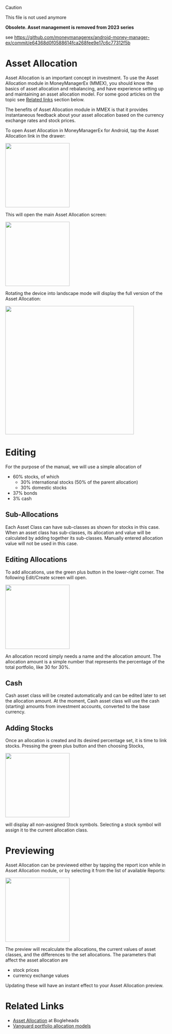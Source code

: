 > [!CAUTION]
> This file is not used anymore

**Obsolete. Asset management is removed from 2023 series**

see https://github.com/moneymanagerex/android-money-manager-ex/commit/e64368d0f0588614fca268fee9e17c6c77312f5b 

# Asset Allocation

Asset Allocation is an important concept in investment. To use the Asset Allocation module in MoneyManagerEx (MMEX), you should know the basics of asset allocation and rebalancing, and have experience setting up and maintaining an asset allocation model. For some good articles on the topic see [Related links](#related) section below.

The benefits of Asset Allocation module in MMEX is that it provides instantaneous feedback about your asset allocation based on the currency exchange rates and stock prices.

To open Asset Allocation in MoneyManagerEx for Android, tap the Asset Allocation link in the drawer:

<img src="http://i.imgur.com/ixiAGzw.png" width="200px" />

This will open the main Asset Allocation screen:

<img src="http://i.imgur.com/TAO9h75.png" width="200px" />

Rotating the device into landscape mode will display the full version of the Asset Allocation:

<img src="http://i.imgur.com/Jjgwstv.png?1" width="400px" />

# Editing

For the purpose of the manual, we will use a simple allocation of 

- 60% stocks, of which
  - 30% international stocks (50% of the parent allocation)
  - 30% domestic stocks
- 37% bonds
- 3% cash

## Sub-Allocations

Each Asset Class can have sub-classes as shown for stocks in this case. 
When an asset class has sub-classes, its allocation and value will be calculated by adding together its sub-classes. Manually entered allocation value will not be used in this case.

## Editing Allocations

To add allocations, use the green plus button in the lower-right corner. The following Edit/Create screen will open.

<img src="http://i.imgur.com/kIGcHPe.png" width="200px" />

An allocation record simply needs a name and the allocation amount. The allocation amount is a simple number that represents the percentage of the total portfolio, like 30 for 30%.

## Cash

Cash asset class will be created automatically and can be edited later to set the allocation amount. At the moment, Cash asset class will use the cash (starting) amounts from investment accounts, converted to the base currency.

## Adding Stocks

Once an allocation is created and its desired percentage set, it is time to link stocks. Pressing the green plus button and then choosing Stocks,

<img src="http://i.imgur.com/1Q5gjEJ.png" width="200px" />

will display all non-assigned Stock symbols. Selecting a stock symbol will assign it to the current allocation class.

# Previewing

Asset Allocation can be previewed either by tapping the report icon while in Asset Allocation module, or by selecting it from the list of available Reports:

<img src="http://i.imgur.com/o3NdPhZ.png" width="200px" />

The preview will recalculate the allocations, the current values of asset classes, and the differences to the set allocations.
The parameters that affect the asset allocation are
- stock prices
- currency exchange values

Updating these will have an instant effect to your Asset Allocation preview.

# <a name="related">Related Links</a>

- [Asset Allocation](https://www.bogleheads.org/wiki/Asset_allocation) at Bogleheads
- [Vanguard portfolio allocation models](https://personal.vanguard.com/us/insights/saving-investing/model-portfolio-allocations)